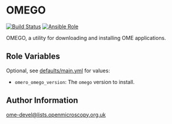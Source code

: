 OMEGO
=====

[![Build Status](https://travis-ci.org/openmicroscopy/ansible-role-omego.svg)](https://travis-ci.org/openmicroscopy/ansible-role-omego)
[![Ansible Role](https://img.shields.io/ansible/role/17115.svg)](https://galaxy.ansible.com/openmicroscopy/omego/)


OMEGO, a utility for downloading and installing OME applications.


Role Variables
--------------

Optional, see [defaults/main.yml](defaults/main.yml) for values:

- `omero_omego_version`: The `omego` version to install.


Author Information
------------------

ome-devel@lists.openmicroscopy.org.uk
